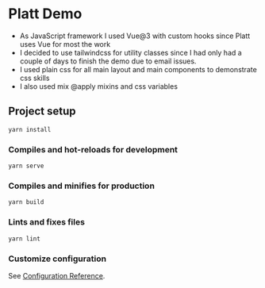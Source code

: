 # Platt Demo

- As JavaScript framework I used Vue@3 with custom hooks since Platt uses Vue for most the work
- I decided to use tailwindcss for utility classes since I had only had a couple of days to finish the demo due to email issues.
- I used plain css for all main layout and main components to demonstrate css skills
- I also used mix @apply mixins and css variables

## Project setup

```
yarn install
```

### Compiles and hot-reloads for development

```
yarn serve
```

### Compiles and minifies for production

```
yarn build
```

### Lints and fixes files

```
yarn lint
```

### Customize configuration

See [Configuration Reference](https://cli.vuejs.org/config/).

